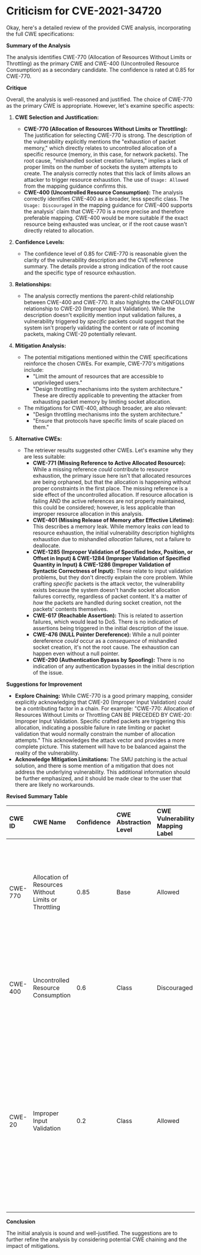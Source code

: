 # Criticism for CVE-2021-34720

Okay, here's a detailed review of the provided CWE analysis, incorporating the full CWE specifications:

**Summary of the Analysis**

The analysis identifies CWE-770 (Allocation of Resources Without Limits or Throttling) as the primary CWE and CWE-400 (Uncontrolled Resource Consumption) as a secondary candidate.  The confidence is rated at 0.85 for CWE-770.

**Critique**

Overall, the analysis is well-reasoned and justified.  The choice of CWE-770 as the primary CWE is appropriate. However, let's examine specific aspects:

1.  **CWE Selection and Justification:**

    *   **CWE-770 (Allocation of Resources Without Limits or Throttling):**  The justification for selecting CWE-770 is strong. The description of the vulnerability explicitly mentions the "exhaustion of packet memory," which directly relates to uncontrolled allocation of a specific resource (memory, in this case, for network packets). The root cause, "mishandled socket creation failures," implies a lack of proper limits on the number of sockets the system attempts to create. The analysis correctly notes that this lack of limits allows an attacker to trigger resource exhaustion. The use of `Usage: Allowed` from the mapping guidance confirms this.
    *   **CWE-400 (Uncontrolled Resource Consumption):**  The analysis correctly identifies CWE-400 as a broader, less specific class. The `Usage: Discouraged` in the mapping guidance for CWE-400 supports the analysis' claim that CWE-770 is a more precise and therefore preferable mapping.  CWE-400 would be more suitable if the exact resource being exhausted was unclear, or if the root cause wasn't directly related to allocation.

2.  **Confidence Levels:**

    *   The confidence level of 0.85 for CWE-770 is reasonable given the clarity of the vulnerability description and the CVE reference summary.  The details provide a strong indication of the root cause and the specific type of resource exhaustion.

3.  **Relationships:**

    *   The analysis correctly mentions the parent-child relationship between CWE-400 and CWE-770. It also highlights the CANFOLLOW relationship to CWE-20 (Improper Input Validation). While the description doesn't explicitly mention input validation failures, a vulnerability triggered by *specific* packets could suggest that the system isn't properly validating the content or rate of incoming packets, making CWE-20 potentially relevant.

4.  **Mitigation Analysis:**

    *   The potential mitigations mentioned within the CWE specifications reinforce the chosen CWEs. For example, CWE-770's mitigations include:
        *   "Limit the amount of resources that are accessible to unprivileged users."
        *   "Design throttling mechanisms into the system architecture."
        These are directly applicable to preventing the attacker from exhausting packet memory by limiting socket allocation.
    *   The mitigations for CWE-400, although broader, are also relevant:
        *   "Design throttling mechanisms into the system architecture."
        *   "Ensure that protocols have specific limits of scale placed on them."

5.  **Alternative CWEs:**

    *   The retriever results suggested other CWEs. Let's examine why they are less suitable:
        *   **CWE-771 (Missing Reference to Active Allocated Resource):** While a missing reference *could* contribute to resource exhaustion, the primary issue here isn't that allocated resources are being orphaned, but that the allocation is happening without proper constraints in the first place. The missing reference is a side effect of the uncontrolled allocation. If resource allocation is failing AND the active references are not properly maintained, this could be considered; however, is less applicable than improper resource allocation in this analysis.
        *   **CWE-401 (Missing Release of Memory after Effective Lifetime):** This describes a memory leak. While memory leaks *can* lead to resource exhaustion, the initial vulnerability description highlights exhaustion due to mishandled *allocation* failures, not a failure to deallocate.
        *   **CWE-1285 (Improper Validation of Specified Index, Position, or Offset in Input) & CWE-1284 (Improper Validation of Specified Quantity in Input) & CWE-1286 (Improper Validation of Syntactic Correctness of Input):** These relate to input validation problems, but they don't directly explain the core problem. While crafting *specific* packets is the attack vector, the vulnerability exists because the system doesn't handle socket allocation failures correctly, regardless of packet content. It's a matter of *how* the packets are handled during socket creation, not the packets' contents themselves.
        *   **CWE-617 (Reachable Assertion):** This is related to assertion failures, which would lead to DoS.  There is no indication of assertions being triggered in the initial description of the issue.
        *   **CWE-476 (NULL Pointer Dereference):** While a null pointer dereference *could* occur as a *consequence* of mishandled socket creation, it's not the root cause.  The exhaustion can happen even without a null pointer.
        *   **CWE-290 (Authentication Bypass by Spoofing):** There is no indication of any authentication bypasses in the initial description of the issue.

**Suggestions for Improvement**

*   **Explore Chaining:**  While CWE-770 is a good primary mapping, consider explicitly acknowledging that CWE-20 (Improper Input Validation) *could* be a contributing factor in a chain. For example: "CWE-770: Allocation of Resources Without Limits or Throttling CAN BE PRECEDED BY CWE-20: Improper Input Validation. Specific crafted packets are triggering this allocation, indicating a possible failure in rate limiting or packet validation that would normally constrain the number of allocation attempts."  This acknowledges the attack vector and provides a more complete picture. This statement will have to be balanced against the reality of the vulnerability.
*   **Acknowledge Mitigation Limitations:** The SMU patching is the actual solution, and there is some mention of a mitigation that does not address the underlying vulnerability. This additional information should be further emphasized, and it should be made clear to the user that there are likely no workarounds.

**Revised Summary Table**

| CWE ID    | CWE Name                                          | Confidence | CWE Abstraction Level | CWE Vulnerability Mapping Label | CWE-Vulnerability Mapping Notes                                                                                                                                                                                                                                                                                                  |
| :-------- | :------------------------------------------------ | :--------- | :---------------------- | :------------------------------ | :------------------------------------------------------------------------------------------------------------------------------------------------------------------------------------------------------------------------------------------------------------------------------------------------------------------------------- |
| CWE-770   | Allocation of Resources Without Limits or Throttling | 0.85       | Base                    | Allowed                       | Primary CWE.  The root cause is the mishandling of socket creation failures, leading to uncontrolled resource allocation and memory exhaustion.                                                                                                                                                                                    |
| CWE-400   | Uncontrolled Resource Consumption                 | 0.6       | Class                   | Discouraged                    | Secondary Candidate.  A broader class that describes the impact, but CWE-770 is more specific to the root cause.                                                                                                                                                                                                              |
| CWE-20 | Improper Input Validation                 | 0.2       | Class                   | Allowed                    | Contributing Factor.  The vulnerability may be triggered by specific packets, indicating a possible failure in rate limiting or packet validation that would normally constrain the number of allocation attempts, although more information is required to confirm this. |

**Conclusion**

The initial analysis is sound and well-justified. The suggestions are to further refine the analysis by considering potential CWE chaining and the impact of mitigations.